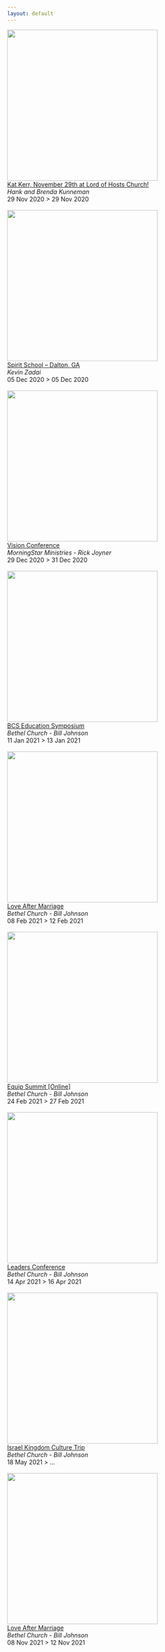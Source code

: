 ```yaml
---
layout: default
---
```


<div class='event-row'><div class='event column'><a target='_blank' href='https://hankandbrenda.org/event/kat-kerr-november-29th-at-lord-of-hosts-church/'><img style='width:350px;height:auto;' src='/prophetic-events/assets/img/jesus-saves-cropped-opt.jpg'></a><br><a target='_blank' href='https://hankandbrenda.org/event/kat-kerr-november-29th-at-lord-of-hosts-church/'>
		Kat Kerr, November 29th at Lord of Hosts Church!	</a><br><i>Hank and Brenda Kunneman</i><br>29 Nov 2020 > 29 Nov 2020<br><br></div><div class='event column'><a target='_blank' href='https://kevinzadai.com/event/dalton-ga-dec/'><img style='width:350px;height:auto;' src='https://kevinzadai.com/wp-content/uploads/2018/06/kevin-zadai-event-300x181.jpg'></a><br><a target='_blank' href='https://kevinzadai.com/event/dalton-ga-dec/'>
		Spirit School – Dalton, GA	</a><br><i>Kevin Zadai</i><br>05 Dec 2020 > 05 Dec 2020<br><br></div><div class='event column'><a target='_blank' href='https://www.morningstarministries.orghttps://mstarevents.com/vision20'><img style='width:350px;height:auto;' src='https://www.morningstarministries.org/sites/prod.morningstarministries.org/files/event-images/VNY20%20Square_0.jpg'></a><br><a target='_blank' href='https://www.morningstarministries.orghttps://mstarevents.com/vision20'>Vision Conference</a><br><i>MorningStar Ministries - Rick Joyner</i><br>29 Dec 2020 > 31 Dec 2020<br><br></div></div><div class='event-row'><div class='event column'><a target='_blank' href='https://www.bethel.com/events/symposium2021/'><img style='width:350px;height:auto;' src='https://www.bethel.com/content/uploads/2020/10/BCS-Education-Symposium-2021-Thumb-599x439.jpg'></a><br><a target='_blank' href='https://www.bethel.com/events/symposium2021/'>BCS Education Symposium</a><br><i>Bethel Church - Bill Johnson</i><br>11 Jan 2021 > 13 Jan 2021<br><br></div><div class='event column'><a target='_blank' href='https://www.bethel.com/events/lamfebruary/'><img style='width:350px;height:auto;' src='https://www.bethel.com/content/uploads/2020/07/thumb-599x439.jpg'></a><br><a target='_blank' href='https://www.bethel.com/events/lamfebruary/'>Love After Marriage</a><br><i>Bethel Church - Bill Johnson</i><br>08 Feb 2021 > 12 Feb 2021<br><br></div><div class='event column'><a target='_blank' href='https://www.bethel.com/events/equipsummit2021/'><img style='width:350px;height:auto;' src='https://www.bethel.com/content/uploads/2020/11/Equip-Summit-Online-2021-Thumb-599x439.png'></a><br><a target='_blank' href='https://www.bethel.com/events/equipsummit2021/'>Equip Summit [Online]</a><br><i>Bethel Church - Bill Johnson</i><br>24 Feb 2021 > 27 Feb 2021<br><br></div></div><div class='event-row'><div class='event column'><a target='_blank' href='https://www.bethel.com/events/leadersconf/'><img style='width:350px;height:auto;' src='https://www.bethel.com/content/uploads/2020/02/2020-Leaders-WebThumbnail-599x439.jpg'></a><br><a target='_blank' href='https://www.bethel.com/events/leadersconf/'>Leaders Conference</a><br><i>Bethel Church - Bill Johnson</i><br>14 Apr 2021 > 16 Apr 2021<br><br></div><div class='event column'><a target='_blank' href='https://www.bethel.com/events/israel-kingdom-culture-trip/'><img style='width:350px;height:auto;' src='https://www.bethel.com/content/uploads/2020/06/Israel-Trip-2020-_-Bethel.com_events-Thumb-599x439.jpg'></a><br><a target='_blank' href='https://www.bethel.com/events/israel-kingdom-culture-trip/'>Israel Kingdom Culture Trip</a><br><i>Bethel Church - Bill Johnson</i><br>18 May 2021 > ...<br><br></div><div class='event column'><a target='_blank' href='https://www.bethel.com/events/lamnovember/'><img style='width:350px;height:auto;' src='https://www.bethel.com/content/uploads/2020/10/LAM-2021-thumb-599x439.jpg'></a><br><a target='_blank' href='https://www.bethel.com/events/lamnovember/'>Love After Marriage</a><br><i>Bethel Church - Bill Johnson</i><br>08 Nov 2021 > 12 Nov 2021<br><br></div></div>